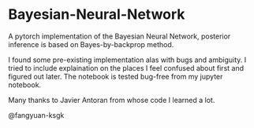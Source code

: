 # Bayesian-Neural-Network

A pytorch implementation of the Bayesian Neural Network, posterior inference is based on Bayes-by-backprop method.

I found some pre-existing implementation alas with bugs and ambiguity. I tried to include explaination on the places I feel confused about first and figured out later. The notebook is tested bug-free from my jupyter notebook.

Many thanks to Javier Antoran from whose code I learned a lot.

@fangyuan-ksgk
